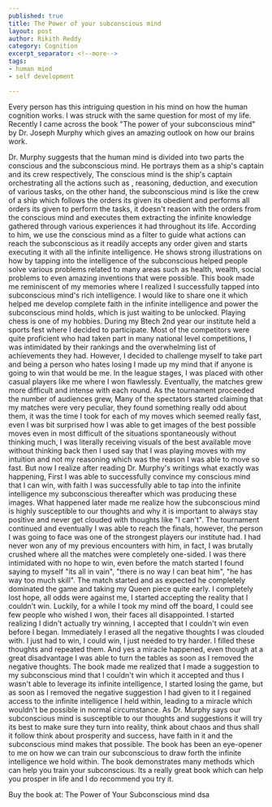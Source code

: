```yaml
---
published: true
title: The Power of your subconscious mind
layout: post
author: Rikith Reddy 
category: Cognition
excerpt_separator: <!--more-->
tags:
- human mind
- self development 

---
```


Every person has this intriguing question in his mind on how the human cognition works. I was struck with the same question for most of my life. Recently I came across the book "The power of your subconscious mind" by Dr. Joseph Murphy which gives an amazing outlook on how our brains work. 
<!--more-->
 Dr. Murphy suggests that the human mind is divided into two parts the conscious and the subconscious mind. He portrays them as a ship's captain and its crew respectively, The conscious mind is the ship's captain orchestrating all the actions such as ,  reasoning, deduction, and execution of various tasks, on the other hand, the subconscious mind is like the crew of a ship which follows the orders its given its obedient and performs all orders its given to perform the tasks, it doesn't reason with the orders from the conscious mind and executes them extracting the infinite knowledge gathered through various experiences it had  throughout its life. According to him, we use the conscious mind as a filter to guide what actions can reach the subconscious as it readily accepts any order given and starts executing it with all the infinite intelligence. He shows strong illustrations on how by tapping into the intelligence of the subconscious helped people solve various problems related to many areas such as health, wealth, social problems to even amazing inventions that were possible. This book made me reminiscent of my memories where I realized I  successfully tapped into subconscious mind's rich intelligence. I would like to share one it which helped me develop complete faith in the infinite intelligence and power the subconscious mind holds, which is just waiting to be unlocked.
               Playing chess is one of my hobbies. During my Btech 2nd year our institute held a sports fest where I decided to participate. Most of the competitors were quite proficient who had taken part in many national level competitions, I was intimidated by their rankings and the overwhelming list of achievements they had. However, I decided to challenge myself to take part and being a person who hates losing I made up my mind that if anyone is going to win that would be me. In the league stages, I was placed with other casual players like me where I won flawlessly. Eventually, the matches grew more difficult and intense with each round. As the tournament proceeded the number of audiences grew, Many of the spectators started claiming that my matches were very peculiar, they found something really odd about them, it was the time I took for each of my moves which seemed really fast, even I was bit surprised how I was able to get images of the best possible moves even in most difficult of the situations spontaneously without thinking much, I was literally receiving visuals of the best available move without thinking back then I used say that I was playing moves with my intuition and not my reasoning which was the reason I was able to move so fast. But now I realize after reading Dr. Murphy's writings what exactly was happening, First I was able to successfully convince my conscious mind that I can win, with faith I was successfully able to tap into the infinite intelligence my subconscious thereafter which was producing these images. What happened later made me realize how the subconscious mind is highly susceptible to our thoughts and why it is important to always stay positive and never get clouded with thoughts like "I can't".
     The tournament continued and eventually I was able to reach the finals, however, the person I was going to face was one of the strongest players our institute had. I had never won any of my previous encounters with him, in fact, I was brutally crushed where all the matches were completely one-sided.  I was there intimidated with no hope to win, even before the match started I found saying to myself "its all in vain", "there is no way I can beat him", "he has way too much skill". The match started and as expected he completely dominated the game and
taking my Queen piece quite early. I completely lost hope, all odds were against me, I started accepting the reality that I couldn't win. Luckily, for a while I took my mind off the board, I could see few people who wished I won, their faces all disappointed. I started realizing I didn't actually try winning, I accepted that I couldn't win even before I began. Immediately I erased all the negative thoughts I was clouded with. I just had to win, I could win, I just needed to try harder. I filled these thoughts and repeated them. And yes a miracle happened, even though at a great disadvantage I was able to turn the tables as soon as I removed the negative thoughts. The book made me realized that I made a suggestion to my subconscious mind that I couldn't win which it accepted and thus I wasn't able to leverage its infinite intelligence, I started losing the game, but as soon as I removed the negative suggestion I had given to it I regained access to the infinite intelligence I held within, leading to a miracle which wouldn't be possible in normal circumstance.
                        As Dr. Murphy says our subconscious mind is susceptible to our thoughts and suggestions it will try its best to make sure they turn into reality, think about chaos and thus shall it follow think about prosperity and success, have faith in it and the subconscious mind makes that possible. The book has been an eye-opener to me on how we can train our subconscious to draw forth the infinite intelligence we hold within. The book demonstrates many methods which can help you train your subconscious.  Its a really great book which can help you prosper in life and I do recommend you try it.

Buy the book at: The Power of Your Subconscious mind<!--more-->
dsa
